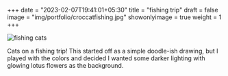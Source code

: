 +++
date = "2023-02-07T19:41:01+05:30"
title = "fishing trip"
draft = false
image = "img/portfolio/croccatfishing.jpg"
showonlyimage = true
weight = 1
+++

![fishing cats](/img/portfolio/croccatfishing.jpg)

Cats on a fishing trip! This started off as a simple doodle-ish drawing, but I played with the colors and decided I wanted some darker lighting with glowing lotus flowers as the background.
